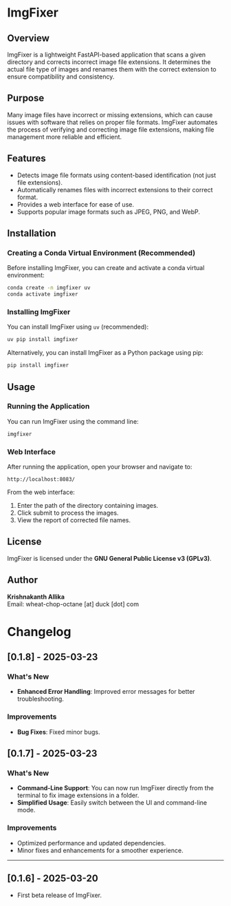 # ImgFixer

## Overview
ImgFixer is a lightweight FastAPI-based application that scans a given directory and corrects incorrect image file extensions. It determines the actual file type of images and renames them with the correct extension to ensure compatibility and consistency.

## Purpose
Many image files have incorrect or missing extensions, which can cause issues with software that relies on proper file formats. ImgFixer automates the process of verifying and correcting image file extensions, making file management more reliable and efficient.

## Features
- Detects image file formats using content-based identification (not just file extensions).
- Automatically renames files with incorrect extensions to their correct format.
- Provides a web interface for ease of use.
- Supports popular image formats such as JPEG, PNG, and WebP.

## Installation

### Creating a Conda Virtual Environment (Recommended)
Before installing ImgFixer, you can create and activate a conda virtual environment:

```bash
conda create -n imgfixer uv
conda activate imgfixer
```

### Installing ImgFixer
You can install ImgFixer using `uv` (recommended):

```bash
uv pip install imgfixer
```

Alternatively, you can install ImgFixer as a Python package using pip:

```bash
pip install imgfixer
```

## Usage

### Running the Application
You can run ImgFixer using the command line:

```bash
imgfixer
```

### Web Interface
After running the application, open your browser and navigate to:

```
http://localhost:8083/
```

From the web interface:
1. Enter the path of the directory containing images.
2. Click submit to process the images.
3. View the report of corrected file names.

## License
ImgFixer is licensed under the **GNU General Public License v3 (GPLv3)**.

## Author
**Krishnakanth Allika**  
Email: wheat-chop-octane [at] duck [dot] com

# Changelog

## [0.1.8] - 2025-03-23
### What's New
- **Enhanced Error Handling**: Improved error messages for better troubleshooting.

### Improvements
- **Bug Fixes**: Fixed minor bugs.

## [0.1.7] - 2025-03-23
### What's New
- **Command-Line Support**: You can now run ImgFixer directly from the terminal to fix image extensions in a folder.  
- **Simplified Usage**: Easily switch between the UI and command-line mode.  

### Improvements
- Optimized performance and updated dependencies.  
- Minor fixes and enhancements for a smoother experience.  

---

## [0.1.6] - 2025-03-20
- First beta release of ImgFixer.
